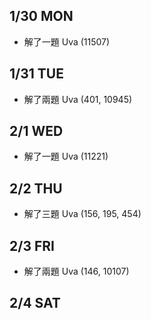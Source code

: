 ## 1/30 MON
* 解了一題 Uva (11507)

## 1/31 TUE
* 解了兩題 Uva (401, 10945)

## 2/1 WED
* 解了一題 Uva (11221)

## 2/2 THU
* 解了三題 Uva (156, 195, 454)

## 2/3 FRI
* 解了兩題 Uva (146, 10107)

## 2/4 SAT
